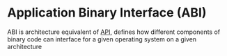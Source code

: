 # Application Binary Interface (ABI)

ABI is architecture equivalent of [API](API.md), defines how different components of binary code can interface for a given operating system on a given architecture